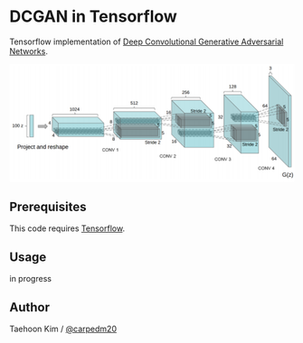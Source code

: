 DCGAN in Tensorflow
====================

Tensorflow implementation of [Deep Convolutional Generative Adversarial Networks](http://arxiv.org/abs/1511.06434).

![alt tag](model.png)


Prerequisites
-------------

This code requires [Tensorflow](https://www.tensorflow.org/).


Usage
-----

in progress


Author
------

Taehoon Kim / [@carpedm20](http://carpedm20.github.io/)
